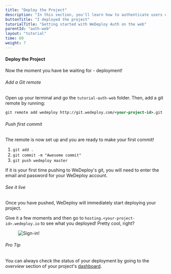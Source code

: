 ```yaml
---
title: "Deploy the Project"
description: "In this section, you'll learn how to authenticate users on the web using the WeDeploy API Client."
buttonTitle: "I deployed the project"
tutorialTitle: "Getting started with WeDeploy Auth on the web"
parentId: "auth-web"
layout: "tutorial"
time: 60
weight: 7
---
```


#### Deploy the Project

Now the moment you have be waiting for - deployment!

###### Add a Git remote

Open up your terminal and go the `tutorial-auth-web` folder. Then, add a git remote by running:

```xml
git remote add wedeploy http://git.wedeploy.com/<your-project-id>.git
```

###### Push first commit

The remote is now set up and you are ready to make your first commit! 

1. `git add .`
2. `git commit -m "Awesome commit"`
3. `git push wedeploy master`

If it is your first time pushing to WeDeploy's git, you will need to enter the email and password for your WeDeploy account.

###### See it live

Once you have pushed, WeDeploy will immediately start deploying your project.

Give it a few moments and then go to `hosting.<your-project-id>.wedeploy.io` to see what you deployed! Pretty cool, right?

<figure>
	<img src="/images/tutorials/sign-in.png" alt="Sign-in!">
</figure>

<aside>

###### <span class="icon-16-star"></span> Pro Tip

You can always check the status of your deployment by going to the _overview_ section of your project's <a href="http://dashboard.wedeploy.com" target="_blank">dashboard</a>.

</aside>


